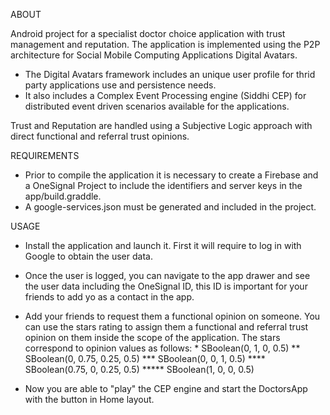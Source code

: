 ABOUT

Android project for a specialist doctor choice application with trust management and reputation.
The application is implemented using the P2P architecture for Social Mobile Computing Applications Digital Avatars.
  * The Digital Avatars framework includes an unique user profile for thrid party applications use and persistence needs.
  * It also includes a Complex Event Processing engine (Siddhi CEP) for distributed event driven scenarios available for the applications.

Trust and Reputation are handled using a Subjective Logic approach with direct functional and referral trust opinions.

REQUIREMENTS

* Prior to compile the application it is necessary to create a Firebase and a OneSignal Project to include the identifiers and server keys in the app/build.graddle.
* A google-services.json must be generated and included in the project.

USAGE

* Install the application and launch it. First it will require to log in with Google to obtain the user data.

* Once the user is logged, you can navigate to the app drawer and see the user data including the OneSignal ID, this ID is important for your friends to add yo as a contact in the app.

* Add your friends to request them a functional opinion on someone. You can use the stars rating to assign them a functional and referral trust opinion on them inside the scope of the application.
    The stars correspond to opinion values as follows:
        *     SBoolean(0, 1, 0, 0.5)
        **    SBoolean(0, 0.75, 0.25, 0.5)
        ***   SBoolean(0, 0, 1, 0.5)
        ****  SBoolean(0.75, 0, 0.25, 0.5)
        ***** SBoolean(1, 0, 0, 0.5)

* Now you are able to "play" the CEP engine and start the DoctorsApp with the button in Home layout.
